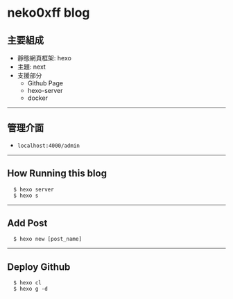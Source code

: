 # neko0xff blog
## 主要組成
- 靜態網頁框架: hexo
- 主題: next
- 支援部分
  * Github Page
  * hexo-server
  * docker 
---
## 管理介面
- `localhost:4000/admin`
---
## How Running this blog
```
  $ hexo server
  $ hexo s
```
---
## Add Post
```
  $ hexo new [post_name]
```
---
## Deploy Github 
```
  $ hexo cl
  $ hexo g -d
```